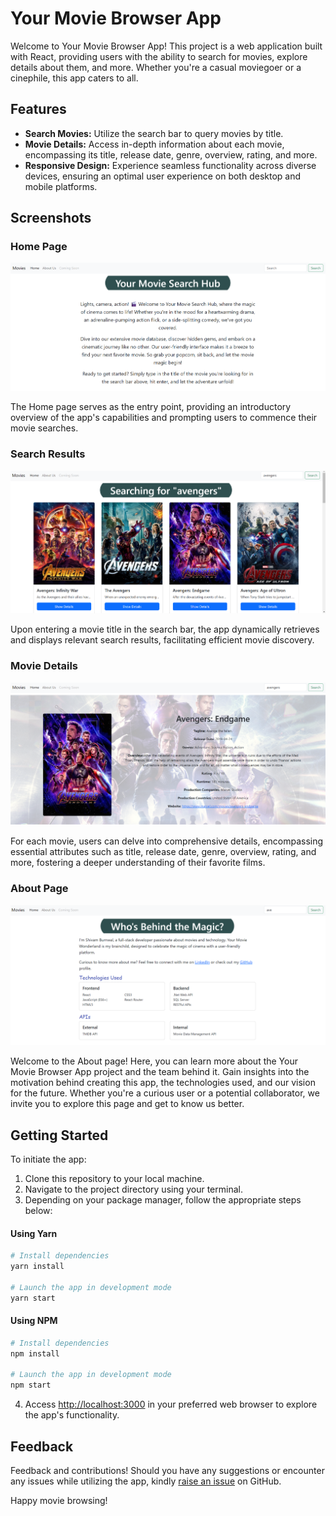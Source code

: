 # Your Movie Browser App

Welcome to Your Movie Browser App! This project is a web application built with React, providing users with the ability to search for movies, explore details about them, and more. Whether you're a casual moviegoer or a cinephile, this app caters to all.

## Features

- **Search Movies:** Utilize the search bar to query movies by title.
- **Movie Details:** Access in-depth information about each movie, encompassing its title, release date, genre, overview, rating, and more.
- **Responsive Design:** Experience seamless functionality across diverse devices, ensuring an optimal user experience on both desktop and mobile platforms.

## Screenshots

### Home Page

![Home Page](/screenshots/homePage.png)

The Home page serves as the entry point, providing an introductory overview of the app's capabilities and prompting users to commence their movie searches.

### Search Results

![Search Results](/screenshots/searchPage.png)

Upon entering a movie title in the search bar, the app dynamically retrieves and displays relevant search results, facilitating efficient movie discovery.

### Movie Details

![Movie Details](/screenshots/movieDetailsPage.png)

For each movie, users can delve into comprehensive details, encompassing essential attributes such as title, release date, genre, overview, rating, and more, fostering a deeper understanding of their favorite films.

### About Page

![About Page](/screenshots/aboutPage.png)

Welcome to the About page! Here, you can learn more about the Your Movie Browser App project and the team behind it. Gain insights into the motivation behind creating this app, the technologies used, and our vision for the future. Whether you're a curious user or a potential collaborator, we invite you to explore this page and get to know us better.

## Getting Started

To initiate the app:

1. Clone this repository to your local machine.
2. Navigate to the project directory using your terminal.
3. Depending on your package manager, follow the appropriate steps below:

#### Using Yarn

```bash
# Install dependencies
yarn install

# Launch the app in development mode
yarn start
```

#### Using NPM

```bash
# Install dependencies
npm install

# Launch the app in development mode
npm start
```

4. Access [http://localhost:3000](http://localhost:3000) in your preferred web browser to explore the app's functionality.

## Feedback

Feedback and contributions! Should you have any suggestions or encounter any issues while utilizing the app, kindly [raise an issue](https://github.com/shivamburnwal/Movie-Browser/issues) on GitHub.

Happy movie browsing!